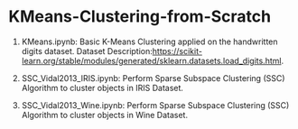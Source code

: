 # KMeans-Clustering-from-Scratch

1. KMeans.ipynb: Basic K-Means Clustering applied on the handwritten digits dataset.
                 Dataset Description:https://scikit-learn.org/stable/modules/generated/sklearn.datasets.load_digits.html.

2. SSC_Vidal2013_IRIS.ipynb: Perform Sparse Subspace Clustering (SSC) Algorithm to cluster objects in IRIS Dataset.

3. SSC_Vidal2013_Wine.ipynb: Perform Sparse Subspace Clustering (SSC) Algorithm to cluster objects in Wine Dataset.

